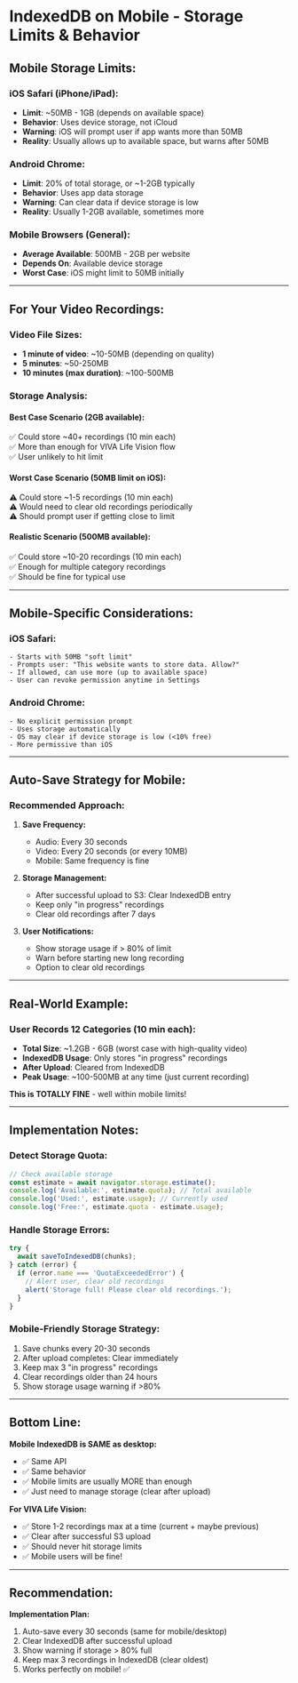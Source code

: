 # IndexedDB on Mobile - Storage Limits & Behavior

## Mobile Storage Limits:

### **iOS Safari (iPhone/iPad):**
- **Limit**: ~50MB - 1GB (depends on available space)
- **Behavior**: Uses device storage, not iCloud
- **Warning**: iOS will prompt user if app wants more than 50MB
- **Reality**: Usually allows up to available space, but warns after 50MB

### **Android Chrome:**
- **Limit**: 20% of total storage, or ~1-2GB typically
- **Behavior**: Uses app data storage
- **Warning**: Can clear data if device storage is low
- **Reality**: Usually 1-2GB available, sometimes more

### **Mobile Browsers (General):**
- **Average Available**: 500MB - 2GB per website
- **Depends On**: Available device storage
- **Worst Case**: iOS might limit to 50MB initially

---

## For Your Video Recordings:

### Video File Sizes:
- **1 minute of video**: ~10-50MB (depending on quality)
- **5 minutes**: ~50-250MB
- **10 minutes (max duration)**: ~100-500MB

### **Storage Analysis:**

#### Best Case Scenario (2GB available):
✅ Could store ~40+ recordings (10 min each)  
✅ More than enough for VIVA Life Vision flow  
✅ User unlikely to hit limit

#### Worst Case Scenario (50MB limit on iOS):
⚠️ Could store ~1-5 recordings (10 min each)  
⚠️ Would need to clear old recordings periodically  
⚠️ Should prompt user if getting close to limit

#### Realistic Scenario (500MB available):
✅ Could store ~10-20 recordings (10 min each)  
✅ Enough for multiple category recordings  
✅ Should be fine for typical use

---

## Mobile-Specific Considerations:

### **iOS Safari:**
```
- Starts with 50MB "soft limit"
- Prompts user: "This website wants to store data. Allow?"
- If allowed, can use more (up to available space)
- User can revoke permission anytime in Settings
```

### **Android Chrome:**
```
- No explicit permission prompt
- Uses storage automatically
- OS may clear if device storage is low (<10% free)
- More permissive than iOS
```

---

## Auto-Save Strategy for Mobile:

### **Recommended Approach:**

1. **Save Frequency:**
   - Audio: Every 30 seconds
   - Video: Every 20 seconds (or every 10MB)
   - Mobile: Same frequency is fine

2. **Storage Management:**
   - After successful upload to S3: Clear IndexedDB entry
   - Keep only "in progress" recordings
   - Clear old recordings after 7 days

3. **User Notifications:**
   - Show storage usage if > 80% of limit
   - Warn before starting new long recording
   - Option to clear old recordings

---

## Real-World Example:

### User Records 12 Categories (10 min each):
- **Total Size**: ~1.2GB - 6GB (worst case with high-quality video)
- **IndexedDB Usage**: Only stores "in progress" recordings
- **After Upload**: Cleared from IndexedDB
- **Peak Usage**: ~100-500MB at any time (just current recording)

**This is TOTALLY FINE** - well within mobile limits!

---

## Implementation Notes:

### **Detect Storage Quota:**
```javascript
// Check available storage
const estimate = await navigator.storage.estimate();
console.log('Available:', estimate.quota); // Total available
console.log('Used:', estimate.usage); // Currently used
console.log('Free:', estimate.quota - estimate.usage);
```

### **Handle Storage Errors:**
```javascript
try {
  await saveToIndexedDB(chunks);
} catch (error) {
  if (error.name === 'QuotaExceededError') {
    // Alert user, clear old recordings
    alert('Storage full! Please clear old recordings.');
  }
}
```

### **Mobile-Friendly Storage Strategy:**
1. Save chunks every 20-30 seconds
2. After upload completes: Clear immediately
3. Keep max 3 "in progress" recordings
4. Clear recordings older than 24 hours
5. Show storage usage warning if >80%

---

## Bottom Line:

**Mobile IndexedDB is SAME as desktop:**
- ✅ Same API
- ✅ Same behavior
- ✅ Mobile limits are usually MORE than enough
- ✅ Just need to manage storage (clear after upload)

**For VIVA Life Vision:**
- ✅ Store 1-2 recordings max at a time (current + maybe previous)
- ✅ Clear after successful S3 upload
- ✅ Should never hit storage limits
- ✅ Mobile users will be fine!

---

## Recommendation:

**Implementation Plan:**
1. Auto-save every 30 seconds (same for mobile/desktop)
2. Clear IndexedDB after successful upload
3. Show warning if storage > 80% full
4. Keep max 3 recordings in IndexedDB (clear oldest)
5. Works perfectly on mobile! ✅
